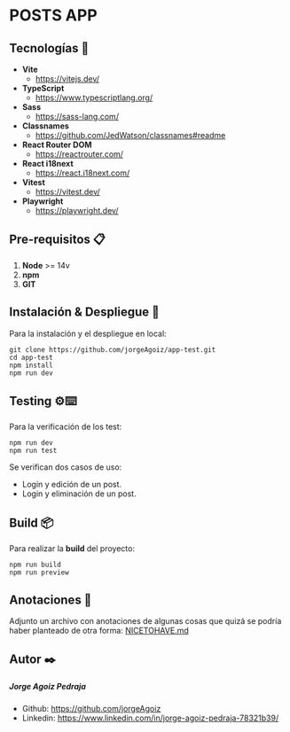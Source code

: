 # POSTS APP


## Tecnologías 🚀

- **Vite**
  - https://vitejs.dev/
- **TypeScript**
  - https://www.typescriptlang.org/
- **Sass**
  - https://sass-lang.com/
- **Classnames**
  - https://github.com/JedWatson/classnames#readme
- **React Router DOM**
  - https://reactrouter.com/
- **React i18next**
  - https://react.i18next.com/
- **Vitest**
  - https://vitest.dev/
- **Playwright**
  - https://playwright.dev/

## Pre-requisitos 📋

1. **Node** >= 14v
2. **npm**
3. **GIT**

## Instalación & Despliegue 🔧

Para la instalación y el despliegue en local:

```
git clone https://github.com/jorgeAgoiz/app-test.git
cd app-test
npm install
npm run dev
```

## Testing ⚙️⌨️

Para la verificación de los test:

```
npm run dev
npm run test
```

Se verifican dos casos de uso:

- Login y edición de un post.
- Login y eliminación de un post.

## Build 📦

Para realizar la **build** del proyecto:

```
npm run build
npm run preview
```

## Anotaciones :notebook_with_decorative_cover:

Adjunto un archivo con anotaciones de algunas cosas que quizá se podría haber planteado de otra forma:
[NICETOHAVE.md](https://github.com/jorgeAgoiz/app-test/blob/main/NICETOHAVE.md)

## Autor ✒️

##### Jorge Agoiz Pedraja

- Github:
  https://github.com/jorgeAgoiz
- Linkedin:
  https://www.linkedin.com/in/jorge-agoiz-pedraja-78321b39/
